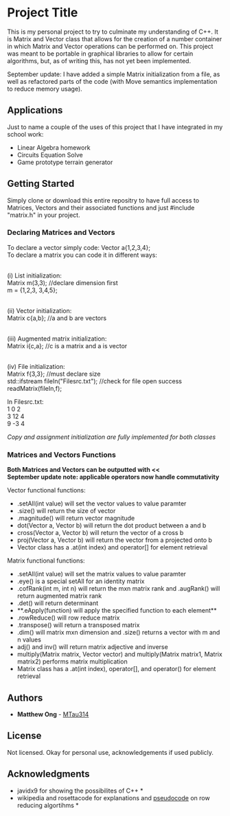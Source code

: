 # Project Title

This is my personal project to try to culminate my understanding of C++. It is Matrix and Vector class that allows for the creation of a number container in which Matrix and Vector operations can be performed on. This project was meant to be portable in graphical libraries to allow for certain algorithms, but, as of writing this, has not yet been implemented.

September update: I have added a simple Matrix initialization from a file, as well as refactored parts of the code (with Move semantics implementation to reduce memory usage). 

## Applications
Just to name a couple of the uses of this project that I have integrated in my school work:
<ul>
  <li> Linear Algebra homework </li>
  <li> Circuits Equation Solve </li>
  <li> Game prototype terrain generator </li>
</ul>

## Getting Started

Simply clone or download this entire repositry to have full access to Matrices, Vectors and their associated functions and just #include "matrix.h" in your project.

### Declaring Matrices and Vectors
To declare a vector simply code: Vector a{1,2,3,4};<br/>
To declare a matrix you can code it in different ways: <br/><br/>

(i) List initialization:<br/>
Matrix m(3,3); //declare dimension first<br/>
m = {1,2,3, 3,4,5};<br/><br/>

(ii) Vector initialization:<br/>
Matrix c{a,b}; //a and b are vectors<br/><br/>

(iii) Augmented matrix initialization:<br/>
Matrix i{c,a}; //c is a matrix and a is vector<br/><br/>

(iv) File initialization:<br/>
Matrix f{3,3}; //must declare size<br/>
std::ifstream fileIn("Filesrc.txt"); //check for file open success<br/>
readMatrix(fileIn,f);<br/>

In Filesrc.txt:<br/>
1 0 2<br/>
3 12 4<br/>
9 -3 4<br/>

*Copy and assignment initialization are fully implemented for both classes*

### Matrices and Vectors Functions
**Both Matrices and Vectors can be outputted with <<**<br/>
**September update note: applicable operators now handle commutativity**<br/>

Vector functional functions:
<ul>
  <li>.setAll(int value) will set the vector values to value paramter</li>
  <li>.size() will return the size of vector</li>
  <li>.magnitude() will return vector magnitude</li>
  <li>dot(Vector a, Vector b) will return the dot product between a and b</li>
  <li>cross(Vector a, Vector b) will return the vector of a cross b</li>
  <li>proj(Vector a, Vector b) will return the vector from a projected onto b</li>
  <li>Vector class has a .at(int index) and operator[] for element retrieval</li>
</ul>

Matrix functional functions:
<ul>
  <li>.setAll(int value) will set the matrix values to value paramter<li>.eye() is a special setAll for an identity matrix</li></li>
  <li>.cofRank(int m, int n) will return the mxn matrix rank and .augRank() will return augmented matrix rank</li>
  <li>.det() will return determinant</li>
  <li>**.eApply(function) will apply the specified function to each element**</li>
  <li>.rowReduce() will row reduce matrix</li>
  <li>.transpose() will return a transposed matrix</li>
  <li>.dim() will matrix mxn dimension and .size() returns a vector with m and n values</li>
  <li>adj() and inv() will return matrix adjective and inverse</li>
  <li>multiply(Matrix matrix, Vector vector) and multiply(Matrix matrix1, Matrix matrix2) performs matrix multiplication</li>
  <li>Matrix class has a .at(int index), operator[], and operator() for element retrieval</li>
</ul>

## Authors

* **Matthew Ong** - [MTau314](https://github.com/MTau314)

## License

Not licensed. Okay for personal use, acknowledgements if used publicly.

## Acknowledgments

* javidx9 for showing the possibilites of C++ *
* wikipedia and rosettacode for explanations and [pseudocode](https://rosettacode.org/wiki/Reduced_row_echelon_form#C.2B.2B) on row reducing algortihms *

